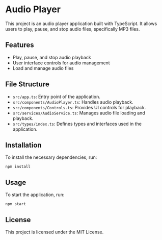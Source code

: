 # Audio Player

This project is an audio player application built with TypeScript. It allows users to play, pause, and stop audio files, specifically MP3 files. 

## Features

- Play, pause, and stop audio playback
- User interface controls for audio management
- Load and manage audio files

## File Structure

- `src/app.ts`: Entry point of the application.
- `src/components/AudioPlayer.ts`: Handles audio playback.
- `src/components/Controls.ts`: Provides UI controls for playback.
- `src/services/AudioService.ts`: Manages audio file loading and playback.
- `src/types/index.ts`: Defines types and interfaces used in the application.

## Installation

To install the necessary dependencies, run:

```
npm install
```

## Usage

To start the application, run:

```
npm start
```

## License

This project is licensed under the MIT License.